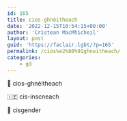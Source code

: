 ```yaml
---
id: 165
title: cios-ghnèitheach
date: '2022-12-15T10:54:15+00:00'
author: 'Crìstean MacMhìcheil'
layout: post
guid: 'https://faclair.lgbt/?p=165'
permalink: /cios%e2%80%91ghneitheach/
categories:
    - gd
---
```


&#x1f3f4;&#xe0067;&#xe0062;&#xe0073;&#xe0063;&#xe0074;&#xe007f; cios-ghnèitheach

&#x1f1ee;&#x1f1ea; cis-inscneach

&#x1f3f4;&#xe0067;&#xe0062;&#xe0065;&#xe006e;&#xe0067;&#xe007f; cisgender
